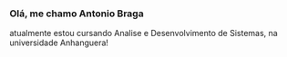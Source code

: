 ### Olá, me chamo Antonio Braga

atualmente estou cursando Analise e Desenvolvimento de Sistemas, na universidade Anhanguera!

